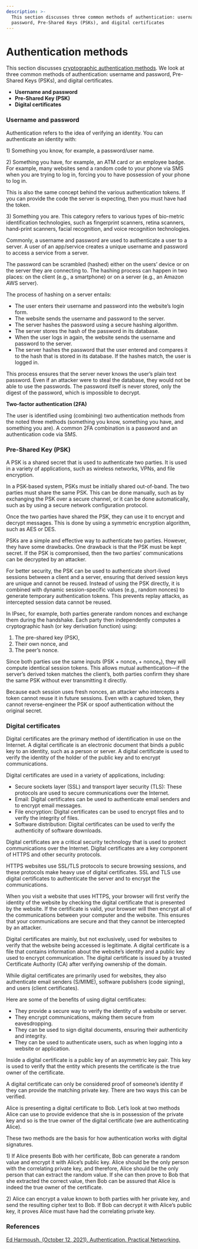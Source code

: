 ```yaml
---
description: >-
  This section discusses three common methods of authentication: username and
  password, Pre-Shared Keys (PSKs), and digital certificates
---
```


# Authentication methods

This section discusses [cryptographic authentication methods](https://www.bu.edu/tech/about/security-resources/bestpractice/auth/). We look at three common methods of authentication: username and password, Pre-Shared Keys (PSKs), and digital certificates.

* **Username and password**
* **Pre-Shared Key (PSK)**
* **Digital certificates**

### Username and password

Authentication refers to the idea of verifying an identity. You can authenticate an identity with:

1\) Something you know, for example, a password/user name.

2\) Something you have, for example, an ATM card or an employee badge. For example, many websites send a random code to your phone via SMS when you are trying to log in, forcing you to have possession of your phone to log in.

This is also the same concept behind the various authentication tokens. If you can provide the code the server is expecting, then you must have had the token.

3\) Something you are. This category refers to various types of bio-metric identification technologies, such as fingerprint scanners, retina scanners, hand-print scanners, facial recognition, and voice recognition technologies.

Commonly, a username and password are used to authenticate a user to a server. A user of an app/service creates a unique username and password to access a service from a server.

The password can be scrambled (hashed) either on the users’ device or on the server they are connecting to. The hashing process can happen in two places: on the client (e.g., a smartphone) or on a server (e.g., an Amazon AWS server).

The process of hashing on a server entails:

* The user enters their username and password into the website’s login form.
* The website sends the username and password to the server.
* The server hashes the password using a secure hashing algorithm.
* The server stores the hash of the password in its database.
* When the user logs in again, the website sends the username and password to the server.
* The server hashes the password that the user entered and compares it to the hash that is stored in its database. If the hashes match, the user is logged in.

This process ensures that the server never knows the user’s plain text password. Even if an attacker were to steal the database, they would not be able to use the passwords. The password itself is never stored, only the digest of the password, which is impossible to decrypt.

**Two-factor authentication (2FA)**

The user is identified using (combining) two authentication methods from the noted three methods (something you know, something you have, and something you are). A common 2FA combination is a password and an authentication code via SMS.

### Pre-Shared Key (PSK)

A PSK is a shared secret that is used to authenticate two parties. It is used in a variety of applications, such as wireless networks, VPNs, and file encryption.

In a PSK-based system, PSKs must be initially shared out-of-band. The two parties must share the same PSK. This can be done manually, such as by exchanging the PSK over a secure channel, or it can be done automatically, such as by using a secure network configuration protocol.

Once the two parties have shared the PSK, they can use it to encrypt and decrypt messages. This is done by using a symmetric encryption algorithm, such as AES or DES.

PSKs are a simple and effective way to authenticate two parties. However, they have some drawbacks. One drawback is that the PSK must be kept secret. If the PSK is compromised, then the two parties’ communications can be decrypted by an attacker.

For better security, the PSK can be used to authenticate short-lived sessions between a client and a server, ensuring that derived session keys are unique and cannot be reused. Instead of using the PSK directly, it is combined with dynamic session-specific values (e.g., random nonces) to generate temporary authentication tokens. This prevents replay attacks, as intercepted session data cannot be reused.

In IPsec, for example, both parties generate random nonces and exchange them during the handshake. Each party then independently computes a cryptographic hash (or key derivation function) using:

1. The pre-shared key (PSK),
2. Their own nonce, and
3. The peer’s nonce.

Since both parties use the same inputs (PSK + nonce₁ + nonce₂), they will compute identical session tokens. This allows mutual authentication—if the server’s derived token matches the client’s, both parties confirm they share the same PSK without ever transmitting it directly.

Because each session uses fresh nonces, an attacker who intercepts a token cannot reuse it in future sessions. Even with a captured token, they cannot reverse-engineer the PSK or spoof authentication without the original secret.

### Digital certificates

Digital certificates are the primary method of identification in use on the Internet. A digital certificate is an electronic document that binds a public key to an identity, such as a person or server. A digital certificate is used to verify the identity of the holder of the public key and to encrypt communications.

Digital certificates are used in a variety of applications, including:

* Secure sockets layer (SSL) and transport layer security (TLS): These protocols are used to secure communications over the Internet.
* Email: Digital certificates can be used to authenticate email senders and to encrypt email messages.
* File encryption: Digital certificates can be used to encrypt files and to verify the integrity of files.
* Software distribution: Digital certificates can be used to verify the authenticity of software downloads.

Digital certificates are a critical security technology that is used to protect communications over the Internet. Digital certificates are a key component of HTTPS and other security protocols.

HTTPS websites use SSL/TLS protocols to secure browsing sessions, and these protocols make heavy use of digital certificates. SSL and TLS use digital certificates to authenticate the server and to encrypt the communications.

When you visit a website that uses HTTPS, your browser will first verify the identity of the website by checking the digital certificate that is presented by the website. If the certificate is valid, your browser will then encrypt all of the communications between your computer and the website. This ensures that your communications are secure and that they cannot be intercepted by an attacker.

Digital certificates are mainly, but not exclusively, used for websites to verify that the website being accessed is legitimate. A digital certificate is a file that contains information about the website’s identity and a public key used to encrypt communication. The digital certificate is issued by a trusted Certificate Authority (CA) after verifying ownership of the domain.

While digital certificates are primarily used for websites, they also authenticate email senders (S/MIME), software publishers (code signing), and users (client certificates).

Here are some of the benefits of using digital certificates:

* They provide a secure way to verify the identity of a website or server.
* They encrypt communications, making them secure from eavesdropping.
* They can be used to sign digital documents, ensuring their authenticity and integrity.
* They can be used to authenticate users, such as when logging into a website or application.

Inside a digital certificate is a public key of an asymmetric key pair. This key is used to verify that the entity which presents the certificate is the true owner of the certificate.

A digital certificate can only be considered proof of someone’s identity if they can provide the matching private key. There are two ways this can be verified.

Alice is presenting a digital certificate to Bob. Let’s look at two methods Alice can use to provide evidence that she is in possession of the private key and so is the true owner of the digital certificate (we are authenticating Alice).

These two methods are the basis for how authentication works with digital signatures.

1\) If Alice presents Bob with her certificate, Bob can generate a random value and encrypt it with Alice’s public key. Alice should be the only person with the correlating private key, and therefore, Alice should be the only person that can extract the random value. If she can then prove to Bob that she extracted the correct value, then Bob can be assured that Alice is indeed the true owner of the certificate.

2\) Alice can encrypt a value known to both parties with her private key, and send the resulting cipher text to Bob. If Bob can decrypt it with Alice’s public key, it proves Alice must have had the correlating private key.

### References

[Ed Harmoush. (October 12, 2021). Authentication. Practical Networking.](https://www.practicalnetworking.net/series/cryptography/authentication/)
